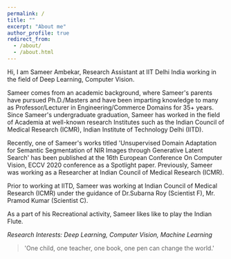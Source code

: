 ```yaml
---
permalink: /
title: ""
excerpt: "About me"
author_profile: true
redirect_from: 
  - /about/
  - /about.html
---
```


Hi, 
I am Sameer Ambekar, Research Assistant at IIT Delhi India working in the field of Deep Learning, Computer Vision.  

Sameer comes from an academic background, where Sameer's parents have pursued Ph.D./Masters and have been imparting knowledge to many as Professor/Lecturer in Engineering/Commerce Domains for 35+ years.
Since Sameer's undergraduate graduation, Sameer has worked in the field of Academia at well-known research Institutes such as the Indian Council of Medical Research (ICMR), Indian Institute of Technology Delhi (IITD).

Recently, one of Sameer's works titled 'Unsupervised Domain Adaptation for Semantic Segmentation of NIR Images through Generative Latent Search' has been published at the 16th European Conference On Computer Vision, ECCV 2020 conference as a Spotlight paper. Previously, Sameer was working as a Researcher at Indian Council of Medical Research (ICMR).

Prior to working at IITD, Sameer was working at Indian Council of Medical Research (ICMR) under the guidance of Dr.Subarna Roy (Scientist F), Mr. Pramod Kumar (Scientist C).

As a part of his Recreational activity, Sameer likes like to play the Indian Flute. 

*Research Interests: Deep Learning, Computer Vision, Machine Learning* 



> 'One child, one teacher, one book, one pen can change the world.'